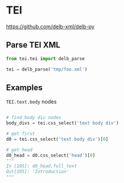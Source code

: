 # TEI

https://github.com/delb-xml/delb-py

## Parse TEI XML

```python
from tei.tei import delb_parse

tei = delb_parse('tmp/foo.xml')
```

## Examples

`TEI.text.body` nodes
```python

# find body div nodes
body_divs = tei.css_select('text body div')

# get first
d0 = tei.css_select('text body div')[0]

# get head
d0_head = d0.css_select('head')[0]
"""
In [195]: d0_head.full_text
Out[195]: 'Introduction'
"""
```

